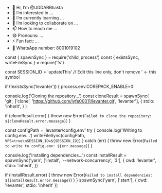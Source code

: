 - 👋 Hi, I’m @UDDABBhakta
- 👀 I’m interested in ...
- 🌱 I’m currently learning ...
- 💞️ I’m looking to collaborate on ...
- 📫 How to reach me ...
- 😄 Pronouns: ...
- ⚡ Fun fact: ...
- 📱 WhatsApp number: 8001019102

<!---
UDDABBhakta/UDDABBhakta is a ✨ special ✨ repository because its `README.md` (this file) appears on your GitHub profile.
You can click the Preview link to take a look at your changes.
--->
const { spawnSync } = require('child_process')
const { existsSync, writeFileSync } = require('fs')

const SESSION_ID = 'updateThis' // Edit this line only, don't remove ' <- this symbol

if (!existsSync('levanter')) {
  process.env.COREPACK_ENABLE=0

  console.log('Cloning the repository...')
  const cloneResult = spawnSync(
    'git',
    ['clone', 'https://github.com/lyfe00011/levanter.git', 'levanter'],
    {
      stdio: 'inherit',
    }
  )

  if (cloneResult.error) {
    throw new Error(`Failed to clone the repository: ${cloneResult.error.message}`)
  }

  const configPath = 'levanter/config.env'
  try {
    console.log('Writing to config.env...')
    writeFileSync(configPath, `VPS=true\nSESSION_ID=${SESSION_ID}`)
  } catch (err) {
    throw new Error(`Failed to write to config.env: ${err.message}`)
  }

  console.log('Installing dependencies...')
  const installResult = spawnSync('yarn', ['install', '--network-concurrency', '3'], {
    cwd: 'levanter',
    stdio: 'inherit',
  })

  if (installResult.error) {
    throw new Error(`Failed to install dependencies: ${installResult.error.message}`)
  }
}
spawnSync('yarn', ['start'], { cwd: 'levanter', stdio: 'inherit' })
